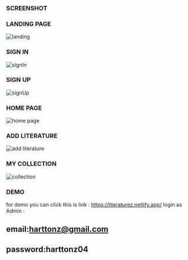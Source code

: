 ### SCREENSHOT

### LANDING PAGE

![landing](https://user-images.githubusercontent.com/58875585/97809131-b3fbd100-1c9d-11eb-813e-ff974da5dca6.png)

### SIGN IN
![signIn](https://user-images.githubusercontent.com/58875585/100540303-1e893800-326f-11eb-8e90-41a46e8c4efd.png)


### SIGN UP

![signUp](https://user-images.githubusercontent.com/58875585/100540279-ebdf3f80-326e-11eb-92d0-32f7c7996cfb.png)

### HOME PAGE

![home page](https://user-images.githubusercontent.com/58875585/100540385-b5ee8b00-326f-11eb-8cc8-0582c404e16d.png)

### ADD LITERATURE

![add literature](https://user-images.githubusercontent.com/58875585/100540420-de768500-326f-11eb-9e33-a564586142fb.png)

### MY COLLECTION

![collection](https://user-images.githubusercontent.com/58875585/97809455-916ab780-1c9f-11eb-95ab-239457c964bb.png)

### DEMO
for demo you can click this is link : https://literaturez.netlify.app/
login as Admin :
## email:harttonz@gmail.com
## password:harttonz04


